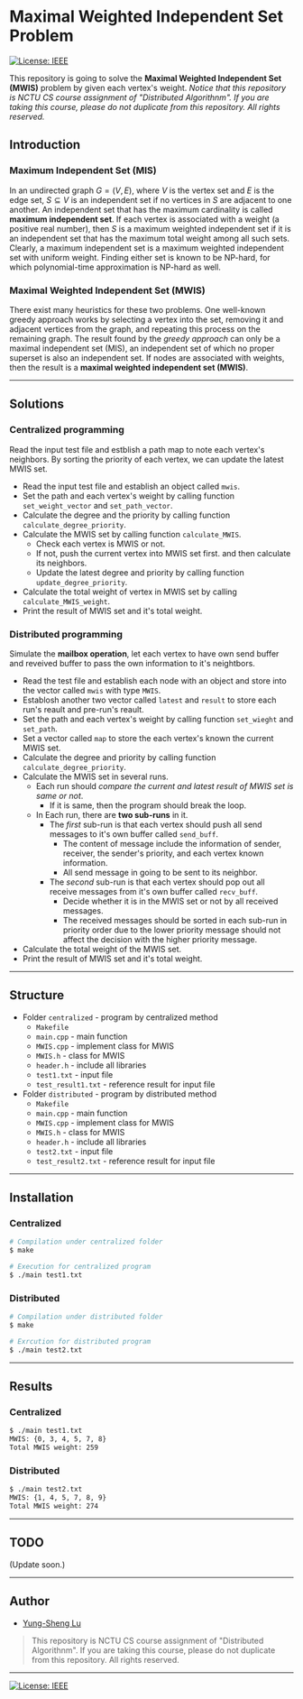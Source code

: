 # Maximal Weighted Independent Set Problem

[![License: IEEE](https://img.shields.io/badge/License-CC%20BY--NC--SA%204.0-lightgrey.svg)](http://creativecommons.org/licenses/by-nc-sa/4.0/)

This repository is going to solve the **Maximal Weighted Independent Set (MWIS)** problem by given each vertex's weight. *Notice that this repository is NCTU CS course assignment of "Distributed Algorithnm". If you are taking this course, please do not duplicate from this repository. All rights reserved.*

## Introduction

### Maximum Independent Set (MIS)
In an undirected graph $G = (V, E)$, where $V$ is the vertex set and $E$ is the edge set, $S \subseteq V$ is an independent set if no vertices in $S$ are adjacent to one another. An independent set that has the maximum cardinality is called **maximum independent set**.
If each vertex is associated with a weight (a positive real number), then $S$ is a maximum weighted independent set if it is an independent set that has the maximum total weight among all such sets. Clearly, a maximum independent set is a maximum weighted independent set with uniform weight. Finding either set is known to be NP-hard, for which polynomial-time approximation is NP-hard as well.

### Maximal Weighted Independent Set (MWIS)

There exist many heuristics for these two problems. One well-known greedy approach works by selecting a vertex into the set, removing it and adjacent vertices from the graph, and repeating this process on the remaining graph. The result found by the *greedy approach* can only be a maximal independent set (MIS), an independent set of which no proper superset is also an independent set. If nodes are associated with weights, then the result is a **maximal weighted independent set (MWIS)**.

---
## Solutions

### Centralized programming

Read the input test file and estblish a path map to note each vertex's neighbors. By sorting the priority of each vertex, we can update the latest MWIS set.
* Read the input test file and establish an object called `mwis`.
* Set the path and each vertex's weight by calling function `set_weight_vector` and `set_path_vector`.
* Calculate the degree and the priority by calling function `calculate_degree_priority`.
* Calculate the MWIS set by calling function `calculate_MWIS`.
    * Check each vertex is MWIS or not.
    * If not, push the current vertex into MWIS set first. and then calculate its neighbors.
    * Update the latest degree and priority by calling function `update_degree_priority`.
* Calculate the total weight of vertex in MWIS set by calling `calculate_MWIS_weight`.
* Print the result of MWIS set and it's total weight.

### Distributed programming

Simulate the **mailbox operation**, let each vertex to have own send buffer and reveived buffer to pass the own information to it's neightbors.
* Read the test file and establish each node with an object and store into the vector called `mwis` with type `MWIS`.
* Establosh another two vector called `latest` and `result` to store each run's reault and pre-run's reault.
* Set the path and each vertex's weight by calling function `set_wieght` and `set_path`.
* Set a vector called `map` to store the each vertex's known the current MWIS set.
* Calculate the degree and priority by calling function `calculate_degree_priority`.
* Calculate the MWIS set in several runs.
    * Each run should *compare the current and latest result of MWIS set is same or not*.
        * If it is same, then the program should break the loop.
    * In Each run, there are **two sub-runs** in it.
        * The *first* sub-run is that each vertex should push all send messages to it's own buffer called `send_buff`.
            * The content of message include the information of sender, receiver, the sender's priority, and each vertex known information.
            * All send message in going to be sent to its neighbor.
        * The *second* sub-run is that each vertex should pop out all receive messages from it's own buffer called `recv_buff`.
            * Decide whether it is in the MWIS set or not by all received messages.
            * The received messages should be sorted in each sub-run in priority order due to the lower priority message should not affect the decision with the higher priority message.
* Calculate the total weight of the MWIS set.
* Print the result of MWIS set and it's total weight.

---
## Structure

* Folder `centralized` - program by centralized method
    * `Makefile`
    * `main.cpp` - main function
    * `MWIS.cpp` - implement class for MWIS
    * `MWIS.h` - class for MWIS
    * `header.h` - include all libraries
    * `test1.txt` - input file
    * `test_result1.txt` - reference result for input file
* Folder `distributed` - program by distributed method
    * `Makefile`
    * `main.cpp` - main function
    * `MWIS.cpp` - implement class for MWIS
    * `MWIS.h` - class for MWIS
    * `header.h` - include all libraries
    * `test2.txt` - input file
    * `test_result2.txt` - reference result for input file

---
## Installation

### Centralized

```bash
# Compilation under centralized folder
$ make

# Execution for centralized program
$ ./main test1.txt
```

### Distributed

```bash
# Compilation under distributed folder
$ make

# Exrcution for distributed program
$ ./main test2.txt
```

---
## Results

### Centralized
```bash
$ ./main test1.txt
MWIS: {0, 3, 4, 5, 7, 8}
Total MWIS weight: 259
```

### Distributed

```bash
$ ./main test2.txt
MWIS: {1, 4, 5, 7, 8, 9}
Total MWIS weight: 274
```

---
## TODO

(Update soon.)

---
## Author

* [Yung-Sheng Lu](https://github.com/yungshenglu)

> This repository is NCTU CS course assignment of "Distributed Algorithnm". If you are taking this course, please do not duplicate from this repository. All rights reserved.

---
[![License: IEEE](https://img.shields.io/badge/License-CC%20BY--NC--SA%204.0-lightgrey.svg)](http://creativecommons.org/licenses/by-nc-sa/4.0/)